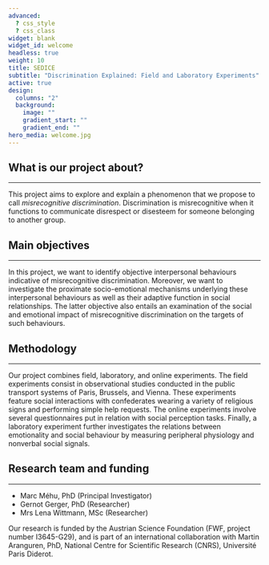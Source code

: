 ```yaml
---
advanced:
  ? css_style
  ? css_class
widget: blank
widget_id: welcome
headless: true
weight: 10
title: SEDICE
subtitle: "Discrimination Explained: Field and Laboratory Experiments"
active: true
design:
  columns: "2"
  background:
    image: ""
    gradient_start: ""
    gradient_end: ""
hero_media: welcome.jpg
---
```






## What is our project about?

------

This project aims to explore and explain a phenomenon that we propose to call *misrecognitive discrimination*. Discrimination is misrecognitive when it functions to communicate  disrespect or disesteem for someone belonging to another group.



## Main objectives

------

In this project, we want to identify objective interpersonal behaviours  indicative of misrecognitive discrimination. Moreover, we want to  investigate the proximate socio-emotional mechanisms underlying these  interpersonal behaviours as well as their adaptive function in social  relationships. The latter objective also entails an examination of the  social and emotional impact of misrecognitive discrimination on the  targets of such behaviours.



## Methodology

------

Our project combines field, laboratory, and online experiments. The field  experiments consist in observational studies conducted in the public  transport systems of Paris, Brussels, and Vienna. These experiments  feature social interactions with confederates wearing a variety of  religious signs and performing simple help requests. The online  experiments involve several questionnaires put in relation with social  perception tasks. Finally, a laboratory experiment further investigates  the relations between emotionality and social behaviour by measuring  peripheral physiology and nonverbal social signals. 



## Research team and funding

------

- Marc Méhu, PhD (Principal Investigator)
- Gernot Gerger, PhD (Researcher)
- Mrs Lena Wittmann, MSc (Researcher)



Our research is funded by the Austrian Science Foundation (FWF, project number I3645-G29), and is part of an international collaboration with Martin Aranguren, PhD, National Centre for Scientific Research (CNRS), Université Paris Diderot. 
